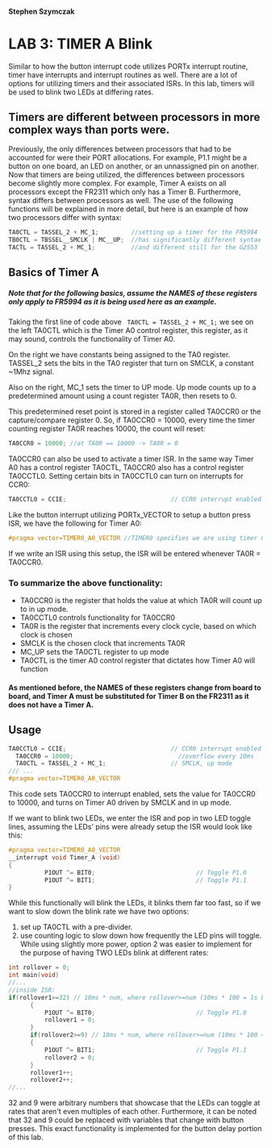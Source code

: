 #### Stephen Szymczak
# LAB 3: TIMER A Blink
  Similar to how the button interrupt code utilizes PORTx interrupt routine, timer have interrupts and interrupt routines as well. There are a lot of options for utilizing timers and their associated ISRs. In this lab, timers will be used to blink two LEDs at differing rates.
## Timers are different between processors in more complex ways than ports were.
  Previously, the only differences between processors that had to be accounted for were their PORT allocations. For example, P1.1 might be a button on one board, an LED on another, or an unnassigned pin on another. Now that timers are being utilized, the differences between processors become slightly more complex. For example, Timer A exists on all processors except the FR2311 which only has a Timer B. Furthermore, syntax differs between processors as well. The use of the following functions will be explained in more detail, but here is an example of how two processors differ with syntax:
  ```c
  TA0CTL = TASSEL_2 + MC_1;         //setting up a timer for the FR5994
  TB0CTL = TBSSEL__SMCLK | MC__UP;  //has significantly different syntax than the FR2311
  TACTL = TASSEL_2 + MC_1;          //and different still for the G2553
  ```
## Basics of Timer A
##### Note that for the following basics, assume the NAMES of these registers only apply to FR5994 as it is being used here as an example.

  Taking the first line of code above ```  TA0CTL = TASSEL_2 + MC_1; ``` we see on the left TA0CTL which is the Timer A0 control register, this register, as it may sound, controls the functionality of Timer A0. 
  
  On the right we have constants being assigned to the TA0 register. TASSEL\_2 sets the bits in the TA0 register that turn on SMCLK, a constant ~1Mhz signal. 
  
  Also on the right, MC\_1 sets the timer to UP mode. Up mode counts up to a predetermined amount using a count register TA0R, then resets to 0. 
  
  This predetermined reset point is stored in a register called TA0CCR0 or the capture/compare register 0. So, if TA0CCR0 = 10000, every time the timer counting register TA0R reaches 10000, the count will reset:
  ```c
  TA0CCR0 = 10000; //at TA0R == 10000 -> TA0R = 0
  ```
  TA0CCR0 can also be used to activate a timer ISR. In the same way Timer A0 has a control register TA0CTL, TA0CCR0 also has a control register TA0CCTL0. Setting certain bits in TA0CCTL0 can turn on interrupts for CCR0:
  ```c
  TA0CCTL0 = CCIE;                             // CCR0 interrupt enabled with CCIE (Capture Compare Interrupt Enable)
  ```
  Like the button interrupt utilizing PORTx\_VECTOR to setup a button press ISR, we have the following for Timer A0:
  ```c
  #pragma vector=TIMER0_A0_VECTOR //TIMER0 specifies we are using timer 0, A0 specifies it is an interrupt for TA0CCR0
  ```
  If we write an ISR using this setup, the ISR will be entered whenever TA0R = TA0CCR0.
  
 ### To summarize the above functionality:
  * TA0CCR0 is the register that holds the value at which TA0R will count up to in up mode.
  * TA0CCTL0 controls functionality for TA0CCR0
  * TA0R is the register that increments every clock cycle, based on which clock is chosen
  * SMCLK is the chosen clock that increments TA0R
  * MC\_UP sets the TA0CTL register to up mode
  * TA0CTL is the timer A0 control register that dictates how Timer A0 will function
#### As mentioned before, the NAMES of these registers change from board to board, and Timer A must be substituted for Timer B on the FR2311 as it does not have a Timer A.
## Usage
```c
TA0CCTL0 = CCIE;                             // CCR0 interrupt enabled
  TA0CCR0 = 10000;                             //overflow every 10ms
  TA0CTL = TASSEL_2 + MC_1;                  // SMCLK, up mode
/// ...
#pragma vector=TIMER0_A0_VECTOR
```
This code sets TA0CCR0 to interrupt enabled, sets the value for TA0CCR0 to 10000, and turns on Timer A0 driven by SMCLK and in up mode.

If we want to blink two LEDs, we enter the ISR and pop in two LED toggle lines, assuming the LEDs' pins were already setup the ISR would look like this:
```c
#pragma vector=TIMER0_A0_VECTOR
__interrupt void Timer_A (void)
{
          P1OUT ^= BIT0;                            // Toggle P1.0
          P1OUT ^= BIT1;                            // Toggle P1.1
}
```
While this functionally will blink the LEDs, it blinks them far too fast, so if we want to slow down the blink rate we have two options:
  1.  set up TA0CTL with a pre-divider.
  2.  use counting logic to slow down how frequently the LED pins will toggle.
While using slightly more power, option 2 was easier to implement for the purpose of having TWO LEDs blink at different rates:
```c
int rollover = 0;
int main(void)
//...
//inside ISR:
if(rollover1>=32) // 10ms * num, where rollover>=num (10ms * 100 = 1s blink period)
      {
          P1OUT ^= BIT0;                            // Toggle P1.0
          rollover1 = 0;
      }
      if(rollover2>=9) // 10ms * num, where rollover>=num (10ms * 100 = 1s blink period)
      {
          P1OUT ^= BIT1;                            // Toggle P1.1
          rollover2 = 0;
      }
      rollover1++;
      rollover2++;
//...
```
32 and 9 were arbitrary numbers that showcase that the LEDs can toggle at rates that aren't even multiples of each other. Furthermore, it can be noted that 32 and 9 could be replaced with variables that change with button presses. This exact functionality is implemented for the button delay portion of this lab.
